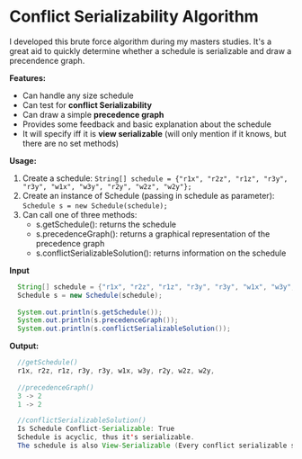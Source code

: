 # Conflict Serializability Algorithm

I developed this brute force algorithm during my masters studies. It's a great aid to quickly determine whether a schedule is serializable and draw a precendence graph.  

**Features:**

* Can handle any size schedule
* Can test for **conflict Serializability** 
* Can draw a simple **precedence graph**
* Provides some feedback and basic explanation about the schedule
* It will specify iff it is **view serializable** (will only mention if it knows, but there are no set methods) 

**Usage:**

1. Create a schedule: ```String[] schedule = {"r1x", "r2z", "r1z", "r3y", "r3y", "w1x", "w3y", "r2y", "w2z", "w2y"};```
2. Create an instance of Schedule (passing in schedule as parameter): ```Schedule s = new Schedule(schedule);```
3. Can call one of three methods:
    * s.getSchedule(): returns the schedule 
    * s.precedenceGraph(): returns a graphical representation of the precedence graph
    * s.conflictSerializableSolution(): returns information on the schedule
    
    
**Input**
```java
  String[] schedule = {"r1x", "r2z", "r1z", "r3y", "r3y", "w1x", "w3y", "r2y", "w2z", "w2y"};
  Schedule s = new Schedule(schedule);
  
  System.out.println(s.getSchedule());
  System.out.println(s.precedenceGraph());
  System.out.println(s.conflictSerializableSolution());
```

**Output:**
```java
  //getSchedule()
  r1x, r2z, r1z, r3y, r3y, w1x, w3y, r2y, w2z, w2y, 
  
  //precedenceGraph()
  3 -> 2
  1 -> 2

  //conflictSerializableSolution()
  Is Schedule Conflict-Serializable: True
  Schedule is acyclic, thus it's serializable.
  The schedule is also View-Serializable (Every conflict serializable schedule is also view serializable)
```
